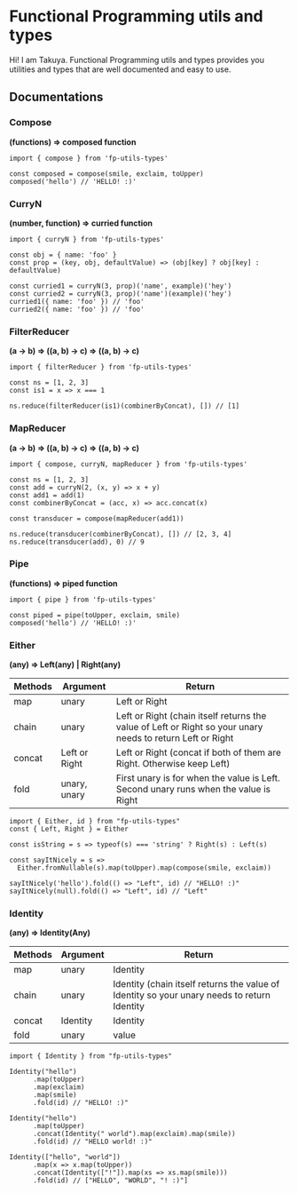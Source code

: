 # Functional Programming utils and types

Hi! I am Takuya. Functional Programming utils and types provides you utilities and types that are well documented and easy to use.

## Documentations

### Compose

**(functions) => composed function**

```
import { compose } from 'fp-utils-types'

const composed = compose(smile, exclaim, toUpper)
composed('hello') // 'HELLO! :)'
```

### CurryN

**(number, function) => curried function**

```
import { curryN } from 'fp-utils-types'

const obj = { name: 'foo' }
const prop = (key, obj, defaultValue) => (obj[key] ? obj[key] : defaultValue)

const curried1 = curryN(3, prop)('name', example)('hey')
const curried2 = curryN(3, prop)('name')(example)('hey')
curried1({ name: 'foo' }) // 'foo'
curried2({ name: 'foo' }) // 'foo'
```

### FilterReducer

**(a -> b) => ((a, b) -> c) => ((a, b) -> c)**

```
import { filterReducer } from 'fp-utils-types'

const ns = [1, 2, 3]
const is1 = x => x === 1

ns.reduce(filterReducer(is1)(combinerByConcat), []) // [1]

```

### MapReducer

**(a -> b) => ((a, b) -> c) => ((a, b) -> c)**

```
import { compose, curryN, mapReducer } from 'fp-utils-types'

const ns = [1, 2, 3]
const add = curryN(2, (x, y) => x + y)
const add1 = add(1)
const combinerByConcat = (acc, x) => acc.concat(x)

const transducer = compose(mapReducer(add1))

ns.reduce(transducer(combinerByConcat), []) // [2, 3, 4]
ns.reduce(transducer(add), 0) // 9

```

### Pipe

**(functions) => piped function**

```
import { pipe } from 'fp-utils-types'

const piped = pipe(toUpper, exclaim, smile)
composed('hello') // 'HELLO! :)'
```

### Either

**(any) => Left(any) | Right(any)**

| Methods | Argument      | Return                                                                                                     |
| ------- | ------------- | ---------------------------------------------------------------------------------------------------------- |
| map     | unary         | Left or Right                                                                                              |
| chain   | unary         | Left or Right (chain itself returns the value of Left or Right so your unary needs to return Left or Right |
| concat  | Left or Right | Left or Right (concat if both of them are Right. Otherwise keep Left)                                      |
| fold    | unary, unary  | First unary is for when the value is Left. Second unary runs when the value is Right                       |

```
import { Either, id } from "fp-utils-types"
const { Left, Right } = Either

const isString = s => typeof(s) === 'string' ? Right(s) : Left(s)

const sayItNicely = s =>
  Either.fromNullable(s).map(toUpper).map(compose(smile, exclaim))

sayItNicely('hello').fold(() => "Left", id) // "HELLO! :)"
sayItNicely(null).fold(() => "Left", id) // "Left"
```

### Identity

**(any) => Identity(Any)**

| Methods | Argument | Return                                                                                      |
| ------- | -------- | ------------------------------------------------------------------------------------------- |
| map     | unary    | Identity                                                                                    |
| chain   | unary    | Identity (chain itself returns the value of Identity so your unary needs to return Identity |
| concat  | Identity | Identity                                                                                    |
| fold    | unary    | value                                                                                       |

```
import { Identity } from "fp-utils-types"

Identity("hello")
      .map(toUpper)
      .map(exclaim)
      .map(smile)
      .fold(id) // "HELLO! :)"

Identity("hello")
      .map(toUpper)
      .concat(Identity(" world").map(exclaim).map(smile))
      .fold(id) // "HELLO world! :)"

Identity(["hello", "world"])
      .map(x => x.map(toUpper))
      .concat(Identity(["!"]).map(xs => xs.map(smile)))
      .fold(id) // ["HELLO", "WORLD", "! :)"]
```
